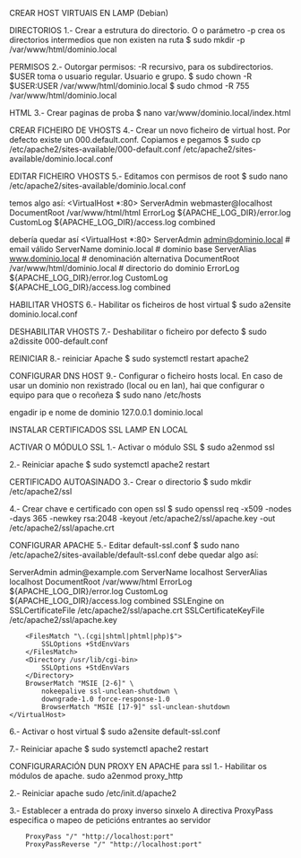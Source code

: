 CREAR HOST VIRTUAIS EN LAMP (Debian)

DIRECTORIOS
1.- Crear a estrutura do directorio. O o parámetro -p crea os directorios intermedios que non existen na ruta
$ sudo mkdir -p /var/www/html/dominio.local

PERMISOS
2.- Outorgar permisos: -R recursivo, para os subdirectorios. $USER toma o usuario regular. Usuario e grupo. 
$ sudo chown -R $USER:USER /var/www/html/dominio.local
$ sudo chmod -R 755 /var/www/html/dominio.local

HTML
3.- Crear paginas de proba 
$ nano var/www/dominio.local/index.html

CREAR FICHEIRO DE VHOSTS
4.- Crear un novo ficheiro de virtual host. Por defecto existe un 000.default.conf. Copiamos e pegamos 
$ sudo cp /etc/apache2/sites-available/000-default.conf /etc/apache2/sites-available/dominio.local.conf

EDITAR FICHEIRO VHOSTS
5.- Editamos con permisos de root
$ sudo nano /etc/apache2/sites-available/dominio.local.conf

temos algo así: 
<VirtualHost *:80>
    ServerAdmin webmaster@localhost 
    DocumentRoot /var/www/html/html
    ErrorLog ${APACHE_LOG_DIR}/error.log
    CustomLog ${APACHE_LOG_DIR}/access.log combined
</VirtualHost>

debería quedar así
<VirtualHost *:80>
    ServerAdmin admin@dominio.local 		# email válido 
    ServerName dominio.local 				# dominio base
    ServerAlias www.dominio.local 			# denominación alternativa
    DocumentRoot /var/www/html/dominio.local 	# directorio do dominio
    ErrorLog ${APACHE_LOG_DIR}/error.log
    CustomLog ${APACHE_LOG_DIR}/access.log combined
</VirtualHost>

HABILITAR VHOSTS
6.- Habilitar os ficheiros de host virtual
$ sudo a2ensite dominio.local.conf

DESHABILITAR VHOSTS
7.- Deshabilitar o ficheiro por defecto
$ sudo a2dissite 000-default.conf

REINICIAR
8.- reiniciar Apache
$ sudo systemctl restart apache2

CONFIGURAR DNS HOST
9.- Configurar o ficheiro hosts local. En caso de usar un dominio non rexistrado (local ou en lan), hai que configurar o equipo para que o recoñeza 
$ sudo nano /etc/hosts

engadir ip e nome de dominio
127.0.0.1 dominio.local


INSTALAR CERTIFICADOS SSL LAMP EN LOCAL

ACTIVAR O MÓDULO SSL 
1.- Activar o módulo SSL
$ sudo a2enmod ssl

2.- Reiniciar apache
$ sudo systemctl apache2 restart

CERTIFICADO AUTOASINADO
3.- Crear o directorio
$ sudo mkdir /etc/apache2/ssl

4.- Crear chave e certificado con open ssl
$ sudo openssl req -x509 -nodes -days 365 -newkey rsa:2048 -keyout /etc/apache2/ssl/apache.key -out /etc/apache2/ssl/apache.crt

CONFIGURAR APACHE
5.- Editar default-ssl.conf
$ sudo nano /etc/apache2/sites-available/default-ssl.conf 
debe quedar algo así:

<IfModule mod_ssl.c>
	<VirtualHost _default_:443>
		ServerAdmin admin@example.com
		ServerName localhost
		ServerAlias localhost
		DocumentRoot /var/www/html
		ErrorLog ${APACHE_LOG_DIR}/error.log
		CustomLog ${APACHE_LOG_DIR}/access.log combined
		SSLEngine on
		SSLCertificateFile /etc/apache2/ssl/apache.crt
		SSLCertificateKeyFile /etc/apache2/ssl/apache.key
		
		<FilesMatch "\.(cgi|shtml|phtml|php)$">
			SSLOptions +StdEnvVars
		</FilesMatch>
		<Directory /usr/lib/cgi-bin>
			SSLOptions +StdEnvVars
		</Directory>
		BrowserMatch "MSIE [2-6]" \
			nokeepalive ssl-unclean-shutdown \
			downgrade-1.0 force-response-1.0
			BrowserMatch "MSIE [17-9]" ssl-unclean-shutdown
	</VirtualHost>
</IfModule>


6.- Activar o host virtual
$ sudo a2ensite default-ssl.conf

7.- Reiniciar apache
$ sudo systemctl apache2 restart


CONFIGURARACIÓN DUN PROXY EN APACHE para ssl
1.- Habilitar os módulos de apache.
	sudo a2enmod proxy_http

2.- Reiniciar apache
	sudo /etc/init.d/apache2 

3.- Establecer a entrada do proxy inverso
	sinxelo
	A directiva ProxyPass especifica o mapeo de peticións entrantes ao servidor

		ProxyPass "/" "http://localhost:port"
		ProxyPassReverse "/" "http://localhost:port"